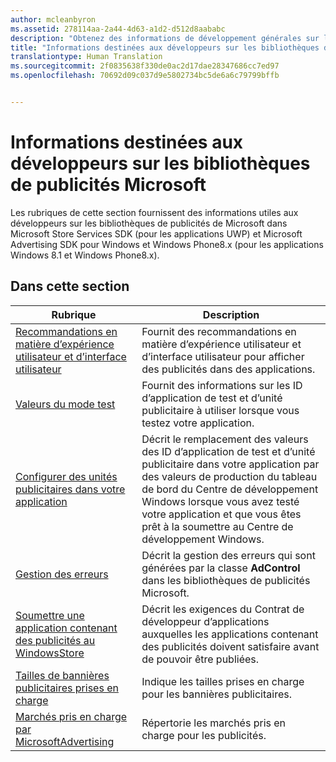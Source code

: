 ```yaml
---
author: mcleanbyron
ms.assetid: 278114aa-2a44-4d63-a1d2-d512d8aababc
description: "Obtenez des informations de développement générales sur les bibliothèques de publicités Microsoft dans Microsoft Store Services SDK."
title: "Informations destinées aux développeurs sur les bibliothèques de publicités Microsoft"
translationtype: Human Translation
ms.sourcegitcommit: 2f0835638f330de0ac2d17dae28347686cc7ed97
ms.openlocfilehash: 70692d09c037d9e5802734bc5de6a6c79799bffb


---
```


# Informations destinées aux développeurs sur les bibliothèques de publicités Microsoft




Les rubriques de cette section fournissent des informations utiles aux développeurs sur les bibliothèques de publicités de Microsoft dans Microsoft Store Services SDK (pour les applications UWP) et Microsoft Advertising SDK pour Windows et Windows Phone8.x (pour les applications Windows 8.1 et Windows Phone8.x).


## Dans cette section

| Rubrique                                                                                                       | Description                 |
|-------------------------------------------------------------------------------------------------------------|-----------------------------|
| [Recommandations en matière d’expérience utilisateur et d’interface utilisateur](ui-and-user-experience-guidelines.md) |  Fournit des recommandations en matière d’expérience utilisateur et d’interface utilisateur pour afficher des publicités dans des applications.  |
| [Valeurs du mode test](test-mode-values.md)        |  Fournit des informations sur les ID d’application de test et d’unité publicitaire à utiliser lorsque vous testez votre application.   |
| [Configurer des unités publicitaires dans votre application](set-up-ad-units-in-your-app.md)      | Décrit le remplacement des valeurs des ID d’application de test et d’unité publicitaire dans votre application par des valeurs de production du tableau de bord du Centre de développement Windows lorsque vous avez testé votre application et que vous êtes prêt à la soumettre au Centre de développement Windows.   |
| [Gestion des erreurs](error-handling-with-advertising-libraries.md)                                    |  Décrit la gestion des erreurs qui sont générées par la classe **AdControl** dans les bibliothèques de publicités Microsoft.   |
| [Soumettre une application contenant des publicités au WindowsStore](submit-an-app-with-ads-to-the-windows-store.md)                                    |  Décrit les exigences du Contrat de développeur d’applications auxquelles les applications contenant des publicités doivent satisfaire avant de pouvoir être publiées.   |
| [Tailles de bannières publicitaires prises en charge](supported-ad-sizes-for-banner-ads.md)                                    |  Indique les tailles prises en charge pour les bannières publicitaires.   |
| [Marchés pris en charge par MicrosoftAdvertising](supported-markets-for-microsoft-advertising.md)                                    |  Répertorie les marchés pris en charge pour les publicités.   |



 

 



<!--HONumber=Sep16_HO2-->


